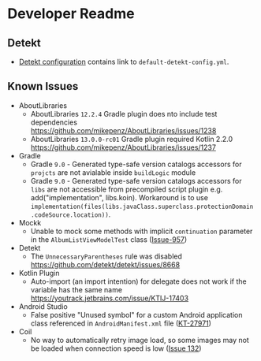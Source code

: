 # Developer Readme

## Detekt

- [Detekt configuration](https://detekt.dev/docs/introduction/configurations/) contains link to `default-detekt-config.yml`.

## Known Issues

- AboutLibraries
  - AboutLibraries `12.2.4` Gradle plugin does nto include test dependencies https://github.com/mikepenz/AboutLibraries/issues/1238
  - AboutLibraries `13.0.0-rc01` Gradle plugin required Kotlin 2.2.0 https://github.com/mikepenz/AboutLibraries/issues/1237
- Gradle 
  - Gradle `9.0` - Generated type-safe version catalogs accessors for `projcts` are not avialable inside `buildLogic` module
  - Gradle `9.0` - Generated type-safe version catalogs accessors for `libs` are not accessible from precompiled script plugin e.g. add("implementation", libs.koin). Workaround is to use `implementation(files(libs.javaClass.superclass.protectionDomain.codeSource.location))`.
- Mockk 
  - Unable to mock some methods with implicit `continuation`
  parameter in the `AlbumListViewModelTest` class ([Issue-957](https://github.com/mockk/mockk/issues/957))
- Detekt
  - The `UnnecessaryParentheses` rule was disabled https://github.com/detekt/detekt/issues/8668
- Kotlin Plugin
  - Auto-import (an import intention) for delegate does not work if the variable has the same name https://youtrack.jetbrains.com/issue/KTIJ-17403
- Android Studio 
  - False positive "Unused symbol" for a custom Android application class referenced in `AndroidManifest.xml`
  file ([KT-27971](https://youtrack.jetbrains.net/issue/KT-27971))
- Coil 
  - No way to automatically retry image load, so some images may not be loaded when connection speed
  is low ([Issue 132](https://github.com/coil-kt/coil/issues/132))
